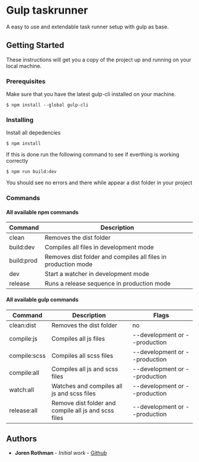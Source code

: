 # Gulp taskrunner

A easy to use and extendable task runner setup with gulp as base.

## Getting Started

These instructions will get you a copy of the project up and running on your local machine.

### Prerequisites

Make sure that you have the latest gulp-cli installed on your machine.

```console
$ npm install --global gulp-cli
```

### Installing

Install all depedencies

```console
$ npm install
```

If this is done run the following command to see if everthing is working correctly

```console
$ npm run build:dev
```

You should see no errors and there while appear a dist folder in your project

### Commands
#### All available npm commands

| Command  | Description |
| --- | --- |
| clean | Removes the dist folder |
| build:dev | Compiles all files in development mode |
| build:prod | Removes dist folder and compiles all files in production mode |
| dev | Start a watcher in development mode |
| release | Runs a release sequence in production mode |

#### All available gulp commands

| Command | Description | Flags |
| --- | --- | --- |
| clean:dist | Removes the dist folder | no
| compile:js | Compiles all js files | --development or --production
| compile:scss | Compiles all scss files | --development or --production
| compile:all | Compiles all js and scss files | --development or --production
| watch:all | Watches and compiles all js and scss files | --development or --production
| release:all | Remove dist folder and compile all js and scss files | --development or --production


## Authors

* **Joren Rothman** - *Initial work* - [Github](https://github.com/jorenrothman)

